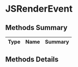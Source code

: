 #  JSRenderEvent


## Methods Summary

| Type                                                  | Name                    | Summary                                                                                                           |
| ----------------------------------------------------- | ----------------------- | ----------------------------------------------------------------------------------------------------------------- |

## Methods Details


